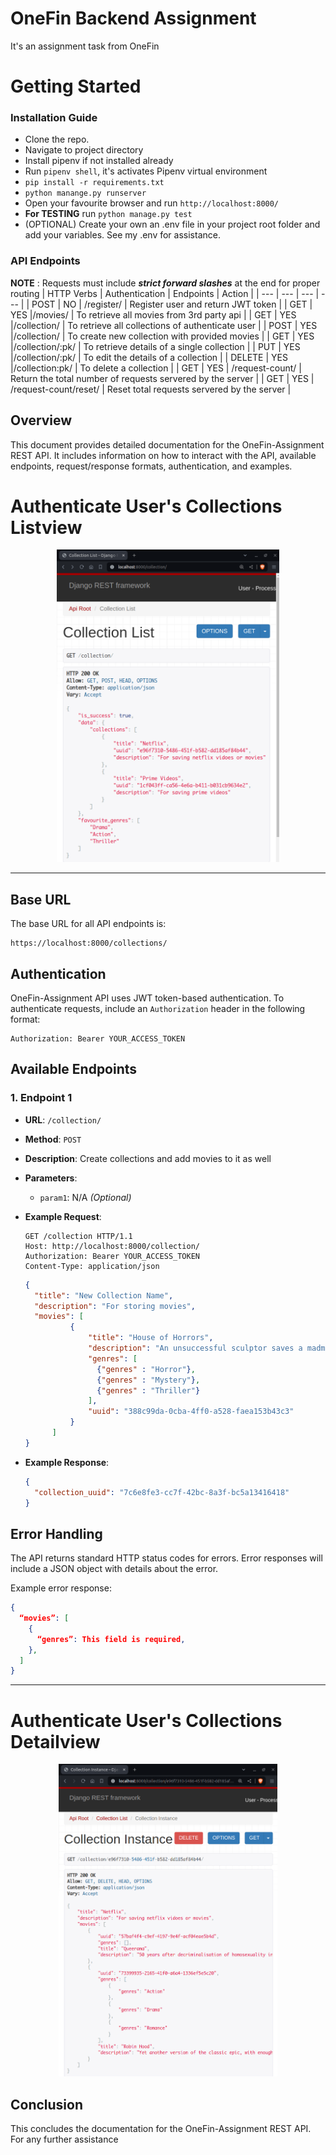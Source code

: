 # OneFin Backend Assignment 
It's an assignment task from OneFin

# Getting Started

### Installation Guide
* Clone the repo.
* Navigate to project directory
* Install pipenv if not installed already
* Run `pipenv shell`, it's activates Pipenv virtual environment
* `pip install -r requirements.txt`
* `python manange.py runserver`
* Open your favourite browser and run `http://localhost:8000/`
* <b>For TESTING</b> run `python manage.py test`
* (OPTIONAL) Create your own an .env file in your project root folder and add your variables. See my .env for assistance.

### API Endpoints 
<b>NOTE</b> : Requests must include <i><b>strict forward slashes</b></i> at the end for proper routing
| HTTP Verbs | Authentication | Endpoints | Action |
| --- | --- | --- | --- |
| POST | NO | /register/  | Register user and return JWT token |
| GET |  YES |/movies/  | To retrieve all movies from 3rd party api |
| GET |  YES |/collection/  | To retrieve all collections of authenticate user |
| POST | YES |/collection/  | To create new collection with provided movies |
| GET |  YES |/collection/:pk/  | To retrieve details of a single collection |
| PUT |  YES |/collection/:pk/  | To edit the details of a collection |
| DELETE | YES |/collection:pk/  | To delete a collection |
| GET |  YES | /request-count/  | Return the total number of requests servered by the server |
| GET |  YES | /request-count/reset/  | Reset total requests servered by the server |


## Overview

This document provides detailed documentation for the OneFin-Assignment REST API. It includes information on how to interact with the API, available endpoints, request/response formats, authentication, and examples.

# Authenticate User's Collections Listview
<p align="center">
  <a href="https://shub.pythonanywhere.com/profile">
    <img alt="Responsive" src="https://raw.githubusercontent.com/Shubhansh-Simple/OneFin-Assignment/main/Screenshots/Collection-List-View.png" height="500" /> 
  </a>
</p>

<hr>

## Base URL

The base URL for all API endpoints is:

```
https://localhost:8000/collections/
```

## Authentication

OneFin-Assignment API uses JWT token-based authentication. To authenticate requests, include an `Authorization` header in the following format:

```
Authorization: Bearer YOUR_ACCESS_TOKEN
```

## Available Endpoints

### 1. Endpoint 1

- **URL**: `/collection/`
- **Method**: `POST`
- **Description**: Create collections and add movies to it as well
- **Parameters**:
  - `param1`: N/A *(Optional)*

- **Example Request**:
  ```http
  GET /collection HTTP/1.1
  Host: http://localhost:8000/collection/
  Authorization: Bearer YOUR_ACCESS_TOKEN
  Content-Type: application/json
  ```
  ```json
  {
    "title": "New Collection Name",
    "description": "For storing movies",
    "movies": [
            {
                "title": "House of Horrors",
                "description": "An unsuccessful sculptor saves a madman named",
                "genres": [
                  {"genres" : "Horror"},
                  {"genres" : "Mystery"},
                  {"genres" : "Thriller"}
                ],
                "uuid": "388c99da-0cba-4ff0-a528-faea153b43c3"
            }
        ]
  }
  ```
- **Example Response**:
  ```json
  {
    "collection_uuid": "7c6e8fe3-cc7f-42bc-8a3f-bc5a13416418"
  }
  ```

## Error Handling

The API returns standard HTTP status codes for errors. Error responses will include a JSON object with details about the error.

Example error response:

```json
{
  “movies”: [
    {
      “genres”: This field is required,
    },
  ]
}
```

<hr>

# Authenticate User's Collections Detailview
<p align="center">
  <a href="https://shub.pythonanywhere.com/profile">
    <img alt="Responsive" src="https://raw.githubusercontent.com/Shubhansh-Simple/OneFin-Assignment/main/Screenshots/Collection-Detail-View.png" height="500" /> 
  </a>
</p>

## Conclusion

This concludes the documentation for the OneFin-Assignment REST API. For any further assistance

